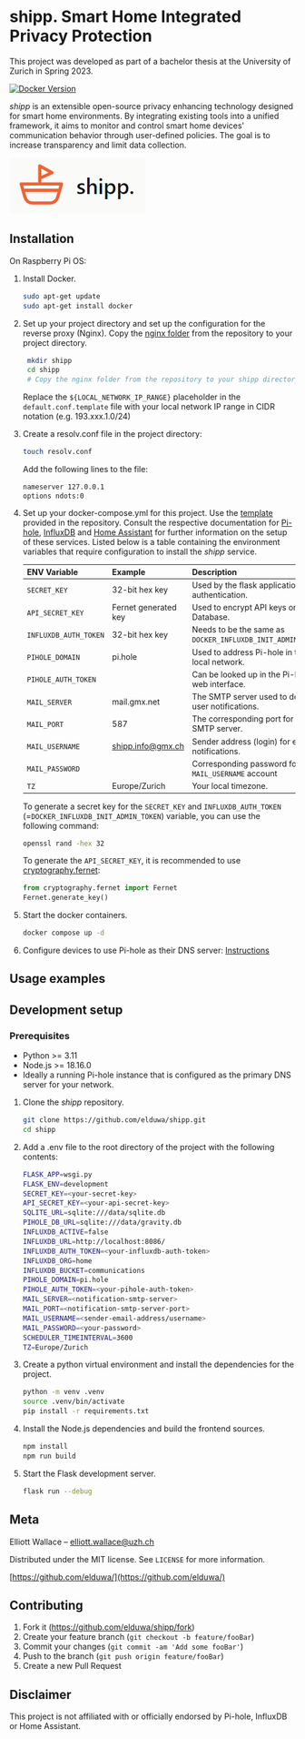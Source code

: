 # shipp. Smart Home Integrated Privacy Protection

This project was developed as part of a bachelor thesis at the University of Zurich in Spring 2023. 

[![Docker Version][docker-image]][dockerhub-url]


*shipp* is an extensible open-source privacy enhancing technology designed for smart home environments. 
By integrating existing tools into a unified framework, it aims to monitor and control smart home devices' communication behavior through user-defined policies.
The goal is to increase transparency and limit data collection.

![](shipp_logo.png)

## Installation

On Raspberry Pi OS:

1. Install Docker.
    ```bash
    sudo apt-get update
    sudo apt-get install docker
    ```
2. Set up your project directory and set up the configuration for the reverse proxy (Nginx).
   Copy the [nginx folder](https://github.com/elduwa/shipp/tree/master/nginx) from the repository to your project directory.
   ```bash
    mkdir shipp
    cd shipp
    # Copy the nginx folder from the repository to your shipp directory.
    ```
    Replace the `${LOCAL_NETWORK_IP_RANGE}` placeholder in the `default.conf.template` file with your local network IP range in CIDR notation (e.g. 193.xxx.1.0/24)
   

3. Create a resolv.conf file in the project directory:
    ```bash
    touch resolv.conf
    ```
    Add the following lines to the file:
    ```
    nameserver 127.0.0.1
    options ndots:0
    ```

4. Set up your docker-compose.yml for this project. Use the [template](https://github.com/elduwa/shipp/blob/master/docker-compose.yml) provided in the repository.
   Consult the respective documentation for [Pi-hole](https://github.com/pi-hole/docker-pi-hole), [InfluxDB](https://github.com/docker-library/docs/blob/master/influxdb/README.md) and [Home Assistant](https://www.home-assistant.io/installation/raspberrypi#install-home-assistant-container) for further information on the setup of these services.
   Listed below is a table containing the environment variables that require configuration to install the *shipp* service.

   | ENV Variable        | Example              | Description                                                 |
   |---------------------|----------------------|-------------------------------------------------------------|
   | `SECRET_KEY`          | 32-bit hex key       | Used by the flask application for authentication.           |
   | `API_SECRET_KEY`      | Fernet generated key | Used to encrypt API keys on the Database.                   |
   | `INFLUXDB_AUTH_TOKEN` | 32-bit hex key       | Needs to be the same as `DOCKER_INFLUXDB_INIT_ADMIN_TOKEN`. |
   | `PIHOLE_DOMAIN`       | pi.hole              | Used to address Pi-hole in the local network.               |
   | `PIHOLE_AUTH_TOKEN`   |                      | Can be looked up in the Pi-hole web interface.              |
   | `MAIL_SERVER`         | mail.gmx.net         | The SMTP server used to deliver user notifications.         |
   | `MAIL_PORT`           | 587                  | The corresponding port for the SMTP server.                 |
   | `MAIL_USERNAME`       | shipp.info@gmx.ch    | Sender address (login) for email notifications.             |
   | `MAIL_PASSWORD`       |                      | Corresponding password for `MAIL_USERNAME` account            |
   | `TZ`                  | Europe/Zurich        | Your local timezone.                                        |

   To generate a secret key for the `SECRET_KEY` and `INFLUXDB_AUTH_TOKEN` (=`DOCKER_INFLUXDB_INIT_ADMIN_TOKEN`) variable, you can use the following command:
   ```bash
   openssl rand -hex 32
   ```
   To generate the `API_SECRET_KEY`, it is recommended to use [cryptography.fernet](https://cryptography.io/en/latest/fernet/):
   ```python
   from cryptography.fernet import Fernet
   Fernet.generate_key()
   ```

5. Start the docker containers.
    ```bash
    docker compose up -d
    ```

6. Configure devices to use Pi-hole as their DNS server: [Instructions](https://discourse.pi-hole.net/t/how-do-i-configure-my-devices-to-use-pi-hole-as-their-dns-server/245)


## Usage examples



## Development setup

### Prerequisites
- Python >= 3.11
- Node.js >= 18.16.0
- Ideally a running Pi-hole instance that is configured as the primary DNS server for your network.

1. Clone the *shipp* repository.
    ```bash
    git clone https://github.com/elduwa/shipp.git
    cd shipp
    ```
2. Add a .env file to the root directory of the project with the following contents:
   ```bash
   FLASK_APP=wsgi.py
   FLASK_ENV=development
   SECRET_KEY=<your-secret-key>
   API_SECRET_KEY=<your-api-secret-key>
   SQLITE_URL=sqlite:///data/sqlite.db
   PIHOLE_DB_URL=sqlite:///data/gravity.db
   INFLUXDB_ACTIVE=false
   INFLUXDB_URL=http://localhost:8086/
   INFLUXDB_AUTH_TOKEN=<your-influxdb-auth-token>
   INFLUXDB_ORG=home
   INFLUXDB_BUCKET=communications
   PIHOLE_DOMAIN=pi.hole
   PIHOLE_AUTH_TOKEN=<your-pihole-auth-token>
   MAIL_SERVER=<notification-smtp-server>
   MAIL_PORT=<notification-smtp-server-port>
   MAIL_USERNAME=<sender-email-address/username>
   MAIL_PASSWORD=<your-password>
   SCHEDULER_TIMEINTERVAL=3600
   TZ=Europe/Zurich
   ```

3. Create a python virtual environment and install the dependencies for the project.
    ```bash
    python -m venv .venv
    source .venv/bin/activate
    pip install -r requirements.txt
    ```
4. Install the Node.js dependencies and build the frontend sources.
    ```bash
    npm install
    npm run build
    ```
5. Start the Flask development server.
    ```bash
    flask run --debug
    ```

## Meta

Elliott Wallace – elliott.wallace@uzh.ch

Distributed under the MIT license. See ``LICENSE`` for more information.

[https://github.com/elduwa/](https://github.com/elduwa/)

## Contributing

1. Fork it (<https://github.com/elduwa/shipp/fork>)
2. Create your feature branch (`git checkout -b feature/fooBar`)
3. Commit your changes (`git commit -am 'Add some fooBar'`)
4. Push to the branch (`git push origin feature/fooBar`)
5. Create a new Pull Request

## Disclaimer

This project is not affiliated with or officially endorsed by Pi-hole, InfluxDB or Home Assistant.

<!-- Markdown link & img dfn's -->
[docker-image]: https://img.shields.io/docker/v/elliottwallace/shipp?logo=docker&logoColor=%232496ED
[dockerhub-url]: https://hub.docker.com/r/elliottwallace/shipp


